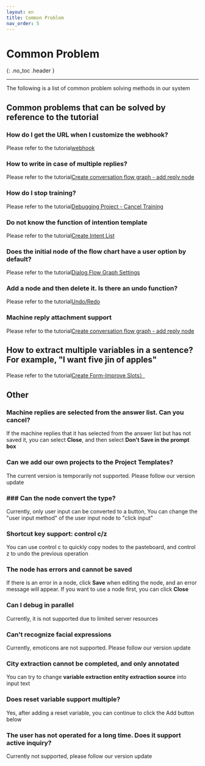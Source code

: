 ```yaml
---
layout: en
title: Common Problem
nav_order: 5
---
```


# Common Problem

{: .no_toc .header }

---

The following is a list of common problem solving methods in our system

## Common problems that can be solved by reference to the tutorial

### How do I get the URL when I customize the webhook?

Please refer to the tutorial[webhook](/docs/en/tutorial/webhook/01-webhook/)

### How to write in case of multiple replies?

Please refer to the tutorial[Create conversation flow graph - add reply node](/docs/en/tutorial/flow/01-create-flow/#添加回复节点)

### How do I stop training?

Please refer to the tutorial[Debugging Project - Cancel Training](/docs/en/tutorial/flow/03-train-project/#取消训练)

### Do not know the function of intention template

Please refer to the tutorial[Create Intent List](/docs/en/tutorial/node-template/user-global/)

### Does the initial node of the flow chart have a user option by default?

Please refer to the tutorial[Dialog Flow Graph Settings](/docs/en/tutorial/setting/#对话流图设置)

### Add a node and then delete it. Is there an undo function?

Please refer to the tutorial[Undo/Redo](/docs/en/tutorial/setting/#对话流图设置)

### Machine reply attachment support

Please refer to the tutorial[Create conversation flow graph - add reply node](/docs/en/tutorial/flow/01-create-flow/#回复节点添加附件)

## How to extract multiple variables in a sentence? For example, "I want five jin of apples"

Please refer to the tutorial[Create Form-Improve Slots）](/docs/tutorial/flow/01-create-flow/#完善信息列表（Slots）)

## Other

### Machine replies are selected from the answer list. Can you cancel?

If the machine replies that it has selected from the answer list but has not saved it, you can select **Close**, and then select **Don't Save in the prompt box**

### Can we add our own projects to the Project Templates?

The current version is temporarily not supported. Please follow our version update

### ### Can the node convert the type?

Currently, only user input can be converted to a button,
You can change the "user input method" of the user input node to "click input"

### Shortcut key support: control c/z

You can use control c to quickly copy nodes to the pasteboard, and control z to undo the previous operation

### The node has errors and cannot be saved

If there is an error in a node, click **Save** when editing the node, and an error message will appear. If you want to use a node first, you can click **Close**

### Can I debug in parallel

Currently, it is not supported due to limited server resources

### Can't recognize facial expressions

Currently, emoticons are not supported. Please follow our version update

### City extraction cannot be completed, and only annotated

You can try to change **variable extraction entity extraction source** into input text

### Does reset variable support multiple?

Yes, after adding a reset variable, you can continue to click the Add button below

### The user has not operated for a long time. Does it support active inquiry?

Currently not supported, please follow our version update
